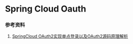 Spring Cloud Oauth
===

### 参考资料
1. [SpringCloud OAuth2实现单点登录以及OAuth2源码原理解析](https://www.jianshu.com/p/ea0a7d89f5f0)